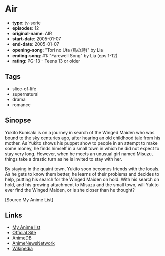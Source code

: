 # Air

-   **type**: tv-serie
-   **episodes**: 12
-   **original-name**: AIR
-   **start-date**: 2005-01-07
-   **end-date**: 2005-01-07
-   **opening-song**: "Tori no Uta (鳥の詩)" by Lia
-   **ending-song**: #1: "Farewell Song" by Lia (eps 1-12)
-   **rating**: PG-13 - Teens 13 or older

## Tags

-   slice-of-life
-   supernatural
-   drama
-   romance

## Sinopse

Yukito Kunisaki is on a journey in search of the Winged Maiden who was bound to the sky centuries ago, after hearing an old childhood tale from his mother. As Yukito shows his puppet show to people in an attempt to make some money, he finds himself in a small town in which he did not expect to stay very long. However, when he meets an unusual girl named Misuzu, things take a drastic turn as he is invited to stay with her.

By staying in the quaint town, Yukito soon becomes friends with the locals. As he gets to know them better, he learns of their problems and decides to help, putting his search for the Winged Maiden on hold. With his search on hold, and his growing attachment to Misuzu and the small town, will Yukito ever find the Winged Maiden, or is she closer than he thought?

[Source My Anime List]

## Links

-   [My Anime list](https://myanimelist.net/anime/101/Air)
-   [Official Site](http://www.tbs.co.jp/anime/air/)
-   [AnimeDB](http://anidb.info/perl-bin/animedb.pl?show=anime&aid=2002)
-   [AnimeNewsNetwork](http://www.animenewsnetwork.com/encyclopedia/anime.php?id=2480)
-   [Wikipedia](http://en.wikipedia.org/wiki/Air_%28visual_novel%29)
